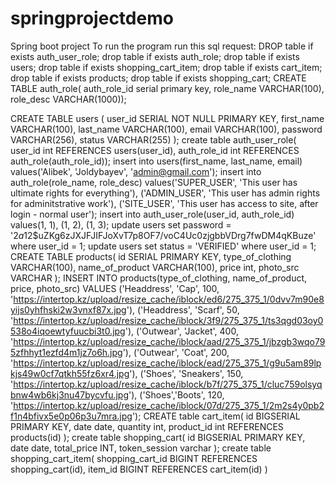 # springprojectdemo
Spring boot project
To run the program run this sql request:
DROP table if exists auth_user_role;
drop table if exists auth_role;
drop table if exists users;
drop table if exists shopping_cart_item;
drop table if exists cart_item;
drop table if exists products;
drop table if exists shopping_cart;
CREATE TABLE auth_role(
                          auth_role_id serial primary key,
                          role_name VARCHAR(100),
                          role_desc VARCHAR(1000));

CREATE TABLE users (
                       user_id SERIAL NOT NULL PRIMARY KEY,
                       first_name VARCHAR(100),
                       last_name VARCHAR(100),
                       email VARCHAR(100),
                       password VARCHAR(256),
                       status VARCHAR(255)
);
create table auth_user_role(
                               user_id int REFERENCES users(user_id),
                               auth_role_id int REFERENCES auth_role(auth_role_id));
insert into users(first_name, last_name, email) values('Alibek', 'Joldybayev', 'admin@gmail.com');
insert into auth_role(role_name, role_desc) values('SUPER_USER', 'This user has ultimate rights for everything'),
                                                  ('ADMIN_USER', 'This user has admin rights for adminitstrative work'),
                                                  ('SITE_USER', 'This user has access to site, after login - normal user');
insert into auth_user_role(user_id, auth_role_id) values(1, 1),
                                                        (1, 2),
                                                        (1, 3);
update users
set password = '$2a$12$uZKg6zJXJFJIFJoXvT7p8OF7/voC4Uc0zjgbbVDrg7fwDM4qKBuze'
where user_id = 1;
update users
set status = 'VERIFIED'
where user_id = 1;
CREATE TABLE products(
                         id SERIAL PRIMARY KEY,
                         type_of_clothing VARCHAR(100),
                         name_of_product VARCHAR(100),
                         price int,
                         photo_src VARCHAR
);
INSERT INTO products(type_of_clothing, name_of_product, price, photo_src) VALUES ('Headdress', 'Cap', 100, 'https://intertop.kz/upload/resize_cache/iblock/ed6/275_375_1/0dvv7m90e8yijs0yhfhski2w3vnxf87x.jpg'),
                                                                                 ('Headdress', 'Scarf', 50, 'https://intertop.kz/upload/resize_cache/iblock/3f9/275_375_1/ts3qgd03oy0538o4iqoewtyfuucbi3t0.jpg'),
                                                                                 ('Outwear', 'Jacket', 400, 'https://intertop.kz/upload/resize_cache/iblock/aad/275_375_1/jbzgb3wqo795zfhhyt1ezfd4m1jz7o6h.jpg'),
                                                                                 ('Outwear', 'Coat', 200, 'https://intertop.kz/upload/resize_cache/iblock/ead/275_375_1/g9u5am89lpkjs49w0cf7qtkh55fz6xr4.jpg'),
                                                                                 ('Shoes', 'Sneakers', 150, 'https://intertop.kz/upload/resize_cache/iblock/b7f/275_375_1/cluc759olsyqbnw4wb6kj3nu47bycvfu.jpg'),
                                                                                 ('Shoes','Boots', 120, 'https://intertop.kz/upload/resize_cache/iblock/07d/275_375_1/2m2s4y0pb2f1n4bfivx5e0p06p3u7mra.jpg');
CREATE table  cart_item(
    id BIGSERIAL PRIMARY KEY,
    date date,
    quantity int,
    product_id int REFERENCES products(id)
);
create table shopping_cart(
    id BIGSERIAL PRIMARY KEY,
    date date,
    total_price INT,
    token_session varchar
);
create table shopping_cart_item(
    shopping_cart_id BIGINT REFERENCES shopping_cart(id),
    item_id BIGINT REFERENCES cart_item(id)
)

